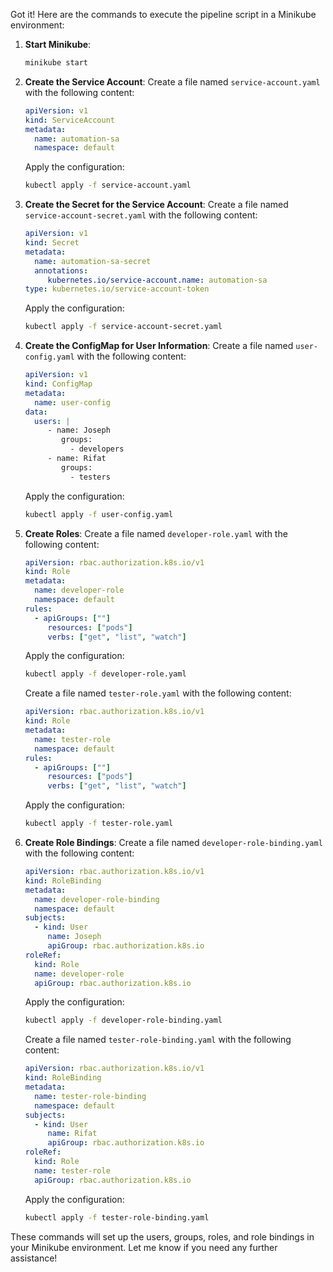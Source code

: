 Got it! Here are the commands to execute the pipeline script in a Minikube environment:

1. **Start Minikube**:
    ```sh
    minikube start
    ```

2. **Create the Service Account**:
    Create a file named `service-account.yaml` with the following content:
    ```yaml
    apiVersion: v1
    kind: ServiceAccount
    metadata:
      name: automation-sa
      namespace: default
    ```
    Apply the configuration:
    ```sh
    kubectl apply -f service-account.yaml
    ```

3. **Create the Secret for the Service Account**:
    Create a file named `service-account-secret.yaml` with the following content:
    ```yaml
    apiVersion: v1
    kind: Secret
    metadata:
      name: automation-sa-secret
      annotations:
         kubernetes.io/service-account.name: automation-sa
    type: kubernetes.io/service-account-token
    ```
    Apply the configuration:
    ```sh
    kubectl apply -f service-account-secret.yaml
    ```

4. **Create the ConfigMap for User Information**:
    Create a file named `user-config.yaml` with the following content:
    ```yaml
    apiVersion: v1
    kind: ConfigMap
    metadata:
      name: user-config
    data:
      users: |
         - name: Joseph
            groups:
              - developers
         - name: Rifat
            groups:
              - testers
    ```
    Apply the configuration:
    ```sh
    kubectl apply -f user-config.yaml
    ```

5. **Create Roles**:
    Create a file named `developer-role.yaml` with the following content:
    ```yaml
    apiVersion: rbac.authorization.k8s.io/v1
    kind: Role
    metadata:
      name: developer-role
      namespace: default
    rules:
      - apiGroups: [""]
         resources: ["pods"]
         verbs: ["get", "list", "watch"]
    ```
    Apply the configuration:
    ```sh
    kubectl apply -f developer-role.yaml
    ```

    Create a file named `tester-role.yaml` with the following content:
    ```yaml
    apiVersion: rbac.authorization.k8s.io/v1
    kind: Role
    metadata:
      name: tester-role
      namespace: default
    rules:
      - apiGroups: [""]
         resources: ["pods"]
         verbs: ["get", "list", "watch"]
    ```
    Apply the configuration:
    ```sh
    kubectl apply -f tester-role.yaml
    ```

6. **Create Role Bindings**:
    Create a file named `developer-role-binding.yaml` with the following content:
    ```yaml
    apiVersion: rbac.authorization.k8s.io/v1
    kind: RoleBinding
    metadata:
      name: developer-role-binding
      namespace: default
    subjects:
      - kind: User
         name: Joseph
         apiGroup: rbac.authorization.k8s.io
    roleRef:
      kind: Role
      name: developer-role
      apiGroup: rbac.authorization.k8s.io
    ```
    Apply the configuration:
    ```sh
    kubectl apply -f developer-role-binding.yaml
    ```

    Create a file named `tester-role-binding.yaml` with the following content:
    ```yaml
    apiVersion: rbac.authorization.k8s.io/v1
    kind: RoleBinding
    metadata:
      name: tester-role-binding
      namespace: default
    subjects:
      - kind: User
         name: Rifat
         apiGroup: rbac.authorization.k8s.io
    roleRef:
      kind: Role
      name: tester-role
      apiGroup: rbac.authorization.k8s.io
    ```
    Apply the configuration:
    ```sh
    kubectl apply -f tester-role-binding.yaml
    ```

These commands will set up the users, groups, roles, and role bindings in your Minikube environment. Let me know if you need any further assistance!